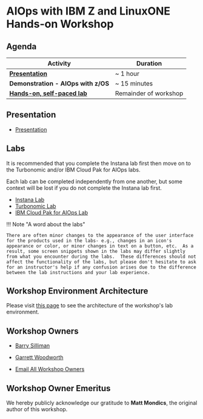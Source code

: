 # AIOps with IBM Z and LinuxONE Hands-on Workshop

## Agenda

| Activity       | Duration     | 
| ---                  | ---           |
| [**Presentation**](#presentation)             | ~ 1 hour   |
| **Demonstration - AIOps with z/OS** | ~ 15 minutes |    
| [**Hands-on, self-paced lab**](#labs)           | Remainder of workshop      |

## Presentation

* <a href="aiops-z_11-21-24.pdf" target="_blank">Presentation</a>

## Labs
It is recommended that you complete the Instana lab first then move on to the Turbonomic and/or IBM Cloud Pak for AIOps labs.

Each lab can be completed independently from one another, but some context will be lost if you do not complete the Instana lab first.

* [Instana Lab](instana-lab.md)
* [Turbonomic Lab](turbonomic-lab.md)
* [IBM Cloud Pak for AIOps Lab](cp4aiops-lab.md)

!!! Note "A word about the labs"

    There are often minor changes to the appearance of the user interface for the products used in the labs- e.g., changes in an icon's appearance or color, or minor changes in text on a button, etc.  As a result, some screen snippets shown in the labs may differ slightly from what you encounter during the labs.  These differences should not affect the functionality of the labs, but please don't hesitate to ask for an instructor's help if any confusion arises due to the difference between the lab instructions and your lab experience. 

## Workshop Environment Architecture

Please visit [this page](workshop-architecture.md) to see the architecture of the workshop's lab environment.

## Workshop Owners

* [Barry Silliman](mailto:silliman@us.ibm.com)
* [Garrett Woodworth](mailto:garrett.lee.woodworth@ibm.com)

* [Email All Workshop Owners](mailto:silliman@us.ibm.com,garrett.lee.woodworth@ibm.com)

## Workshop Owner Emeritus

We hereby publicly acknowledge our gratitude to **Matt Mondics**, the original author of this workshop.
